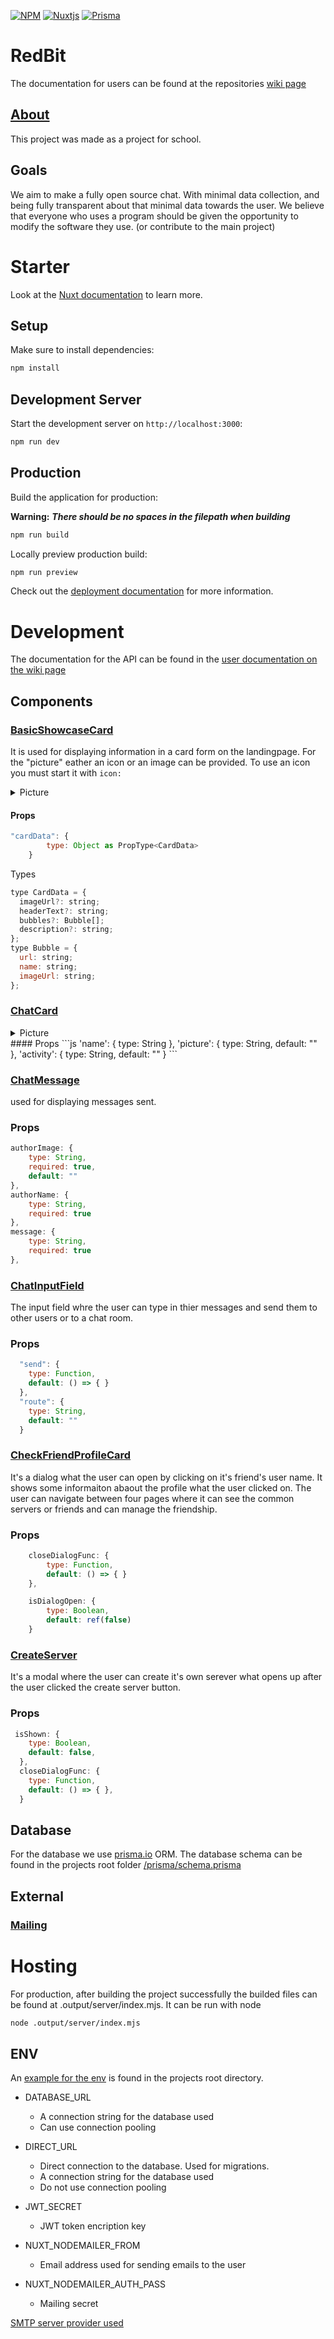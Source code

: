 [![NPM](https://img.shields.io/badge/NPM-%23CB3837.svg?style=for-the-badge&logo=npm&logoColor=white)](https://www.npmjs.com/)
[![Nuxtjs](https://img.shields.io/badge/Nuxt-002E3B?style=for-the-badge&logo=nuxtdotjs&logoColor=#00DC82)](https://nuxt.com/)
[![Prisma](https://img.shields.io/badge/Prisma-3982CE?style=for-the-badge&logo=Prisma&logoColor=white)](https://www.prisma.io/)

<!--
badges from:
- https://github.com/Ileriayo/markdown-badges#readme
-->

# RedBit
The documentation for users can be found at the repositories [wiki page](https://github.com/RedBit-devs/RedBit/wiki)


## [About](https://github.com/RedBit-devs/RedBit/wiki)

This project was made as a project for school.

## Goals

We aim to make a fully open source chat. With minimal data collection, and being fully transparent about that minimal data towards the user.
We believe that everyone who uses a program should be given the opportunity to modify the software they use. (or contribute to the main project)


# Starter

Look at the [Nuxt documentation](https://nuxt.com/docs/getting-started/introduction) to learn more.

## Setup

Make sure to install dependencies:

```bash
npm install
```

## Development Server

Start the development server on `http://localhost:3000`:

```bash
npm run dev
```

## Production

Build the application for production:

**Warning:** ***There should be no spaces in the filepath when building***
```bash
npm run build
```

Locally preview production build:

```bash
npm run preview
```

Check out the [deployment documentation](https://nuxt.com/docs/getting-started/deployment) for more information.

# Development
The documentation for the API can be found in the [user documentation on the wiki page](https://github.com/RedBit-devs/RedBit/wiki/API)

## Components
<!--A detailed description of each software module or component, including their responsibilities and operation.-->
### [BasicShowcaseCard](https://github.com/RedBit-devs/RedBit/blob/main/components/BasicShowcaseCard.vue)
It is used for displaying information in a card form on the landingpage.
For the "picture" eather an icon or an image can be provided.
To use an icon you must start it with ``icon:``
<details>
<summary>Picture</summary>
        
![kép](https://github.com/user-attachments/assets/c01e8cab-5e0f-4dcb-a26e-e0fb2b59f03b)
![kép](https://github.com/user-attachments/assets/baec50d0-5c6b-4268-b509-05324c87ff9c)

</details>

#### Props
```js
"cardData": {
        type: Object as PropType<CardData>
    }
```
Types
```js
type CardData = {
  imageUrl?: string;
  headerText?: string;
  bubbles?: Bubble[];
  description?: string;
};
type Bubble = {
  url: string;
  name: string;
  imageUrl: string;
};
```

### [ChatCard](https://github.com/RedBit-devs/RedBit/blob/main/components/ChatCard.vue)
<details>
<summary>Picture</summary>
        
![kép](https://github.com/user-attachments/assets/ed7bb19e-0275-4aa4-8693-edcbfe563b39)
</details>
#### Props
```js
'name': {
    type: String
},
'picture': {
    type: String,
    default: ""
},
'activity': {
    type: String,
    default: ""
}
```

### [ChatMessage](https://github.com/RedBit-devs/RedBit/blob/main/components/ChatMessage.vue)
used for displaying messages sent.
### Props
```js
authorImage: {
    type: String,
    required: true,
    default: ""
},
authorName: {
    type: String,
    required: true
},
message: {
    type: String,
    required: true
},
```

### [ChatInputField](https://github.com/RedBit-devs/RedBit/blob/main/components/ChatInputFiled.vue)
The input field whre the user can type in thier messages and send them to other users or to a chat room.
### Props
```js
  "send": {
    type: Function,
    default: () => { }
  },
  "route": {
    type: String,
    default: ""
  }
```
### [CheckFriendProfileCard](https://github.com/RedBit-devs/RedBit/blob/main/components/CheckFriendProfileCard.vue)
It's a dialog what the user can open by clicking on it's friend's user name. It shows some informaiton abaout the profile what the user clicked on.
The user can navigate between four pages where it can see the common servers or friends and can manage the friendship.

### Props
```js
    closeDialogFunc: {
        type: Function,
        default: () => { }
    },

    isDialogOpen: {
        type: Boolean,
        default: ref(false)
    }
```

### [CreateServer](https://github.com/RedBit-devs/RedBit/blob/main/components/CreateServer.vue)
It's a modal where the user can create it's own serever what opens up after the user clicked the create server button. 

### Props
```js
 isShown: {
    type: Boolean,
    default: false,
  },
  closeDialogFunc: {
    type: Function,
    default: () => { },
  }
```

## Database
<!-- A description of the database schema, including tables, columns, relations, and indexes. -->
For the database we use [prisma.io](https://www.prisma.io/) ORM.
The database schema can be found in the projects root folder [/prisma/schema.prisma](https://github.com/RedBit-devs/RedBit/blob/main/prisma/schema.prisma)

## External
<!-- If the system communicates with other systems, a detailed description of these integrations is provided. -->
### [Mailing](https://support.google.com/a/answer/176600)

# Hosting
For production, after building the project successfully the builded files can be found at .output/server/index.mjs.
It can be run with node
```bash
node .output/server/index.mjs
```
## ENV
An [example for the env](https://github.com/RedBit-devs/RedBit/blob/main/.env.example) is found in the projects root directory.
- DATABASE_URL
    - A connection string for the database used
    - Can use connection pooling 
 
- DIRECT_URL
   - Direct connection to the database. Used for migrations.
   - A connection string for the database used
   - Do not use connection pooling
 
- JWT_SECRET
  - JWT token encription key
 

- NUXT_NODEMAILER_FROM
  - Email address used for sending emails to the user
- NUXT_NODEMAILER_AUTH_PASS
  - Mailing secret

[SMTP server provider used](https://support.google.com/a/answer/176600)
